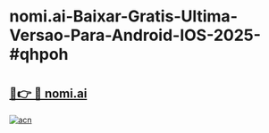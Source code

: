 # nomi.ai-Baixar-Gratis-Ultima-Versao-Para-Android-IOS-2025-#qhpoh

# <h2><a href="https://ainizakaria.my?title=nomi.ai&ref=22M">🔗👉 🔴 nomi.ai</a></h2>

[![acn](https://github.com/user-attachments/assets/0f9c940e-d8b0-45ae-aac7-cd30a18b3e1c)](https://ainizakaria.my?title=nomi.ai&ref=22M)

